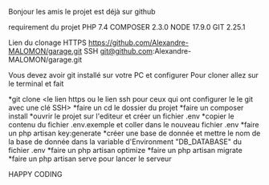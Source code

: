 Bonjour les amis le projet est déjà sur github

requirement du projet
PHP 7.4
COMPOSER 2.3.0
NODE 17.9.0
GIT 2.25.1

Lien du clonage
HTTPS https://github.com/Alexandre-MALOMON/garage.git
SSH git@github.com:Alexandre-MALOMON/garage.git

Vous devez avoir git installé sur votre PC et configurer
Pour cloner allez sur le terminal et fait

*git clone <le lien https ou le lien ssh pour ceux qui ont configurer le le git avec une clé SSH>
*faire un cd le dossier du projet
*faire un composer install
*ouvrir le projet sur l'editeur et créer un fichier .env
*copier le contenu du fichier .env.exemple et coller dans le nouveau fichier .env
*faire un php artisan key:generate
*créer une base de donnée et mettre le nom de la base de donnée dans la variable d'Environment "DB_DATABASE" du fichier .env
*faire un php artisan optimize
*faire un php artisan migrate
*faire un php artisan serve pour lancer le serveur


HAPPY CODING
